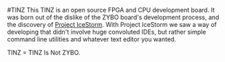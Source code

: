 #TINZ
This TINZ is an open source FPGA and CPU development board. It was born out of 
the dislike of the ZYBO board's development process, and the discovery of 
[Project IceStorm](http://www.clifford.at/icestorm/). With Project IceStorm we 
saw a way of developing that didn't involve huge convoluted IDEs, but rather 
simple command line utilities and whatever text editor you wanted. 

TINZ = TINZ Is Not ZYBO.
